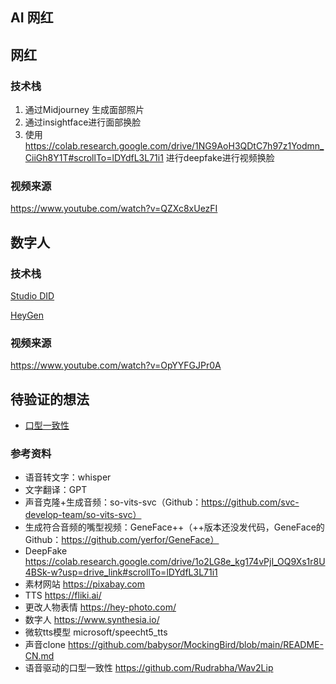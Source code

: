 ## AI 网红



## 网红

### 技术栈

1. 通过Midjourney 生成面部照片
2. 通过insightface进行面部换脸
3. 使用 https://colab.research.google.com/drive/1NG9AoH3QDtC7h97z1Yodmn_CiiGh8Y1T#scrollTo=lDYdfL3L71i1 进行deepfake进行视频换脸



### 视频来源

https://www.youtube.com/watch?v=QZXc8xUezFI



## 数字人

### 技术栈

[Studio DID](https://studio.d-id.com/)

[HeyGen](https://www.heygen.com/)



### 视频来源

https://www.youtube.com/watch?v=OpYYFGJPr0A



## 待验证的想法

- [口型一致性](https://github.com/Rudrabha/Wav2Lip)



### 参考资料

- 语音转文字：whisper
- 文字翻译：GPT
- 声音克隆+生成音频：so-vits-svc（Github：https://github.com/svc-develop-team/so-vits-svc）
- 生成符合音频的嘴型视频：GeneFace++（++版本还没发代码，GeneFace的Github：https://github.com/yerfor/GeneFace）
- DeepFake https://colab.research.google.com/drive/1o2LG8e_kg174vPjI_OQ9Xs1r8U4BSk-w?usp=drive_link#scrollTo=lDYdfL3L71i1
- 素材网站 https://pixabay.com
- TTS https://fliki.ai/
- 更改人物表情 https://hey-photo.com/
- 数字人 https://www.synthesia.io/
- 微软tts模型 microsoft/speecht5_tts 
- 声音clone https://github.com/babysor/MockingBird/blob/main/README-CN.md
- 语音驱动的口型一致性 https://github.com/Rudrabha/Wav2Lip